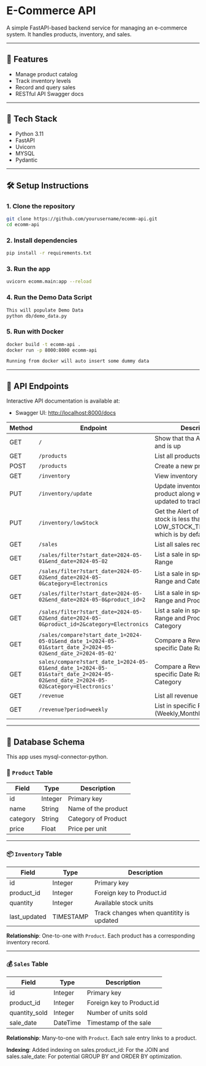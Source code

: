 #  E-Commerce API

A simple FastAPI-based backend service for managing an e-commerce system. It handles products, inventory, and sales.

---

## 🚀 Features

- Manage product catalog
- Track inventory levels
- Record and query sales
- RESTful API Swagger docs

---

## 🧰 Tech Stack

- Python 3.11
- FastAPI
- Uvicorn
- MYSQL
- Pydantic

---

## 🛠️ Setup Instructions

### 1. Clone the repository

```bash
git clone https://github.com/yourusername/ecomm-api.git
cd ecomm-api
```

### 2. Install dependencies

```bash
pip install -r requirements.txt
```

### 3. Run the app

```bash
uvicorn ecomm.main:app --reload
```

### 4. Run the Demo Data Script

```bash
This will populate Demo Data
python db/demo_data.py
```

### 5. Run with Docker

```bash
docker build -t ecomm-api .
docker run -p 8000:8000 ecomm-api

Running from docker will auto insert some dummy data
```

---

## 📡 API Endpoints

Interactive API documentation is available at:

- Swagger UI: [http://localhost:8000/docs](http://localhost:8000/docs)

| Method | Endpoint                                                                                                                          | Description                                                                                 |
|--------|-----------------------------------------------------------------------------------------------------------------------------------|---------------------------------------------------------------------------------------------|
| GET    | `/`                                                                                                                               | Show that tha APi is working and is up                                                      |
| GET    | `/products`                                                                                                                       | List all products                                                                           |
| POST   | `/products`                                                                                                                       | Create a new product                                                                        |
| GET    | `/inventory`                                                                                                                      | View inventory levels                                                                       |
| PUT    | `/inventory/update`                                                                                                               | Update inventory for a product along with last updated to track changes                     |
| PUT    | `/inventory/lowStock`                                                                                                             | Get the Alert of Low Stcok if stock is less than LOW_STOCK_THRESHOLD which is by default 10 |
| GET    | `/sales`                                                                                                                          | List all sales records                                                                      |
| GET    | `/sales/filter?start_date=2024-05-01&end_date=2024-05-02`                                                                         | List a sale in specific Date Range                                                          |
| GET    | `/sales/filter?start_date=2024-05-02&end_date=2024-05-0&category=Electronics`                                                     | List a sale in specific Date Range and Category                                             |
| GET    | `/sales/filter?start_date=2024-05-02&end_date=2024-05-0&product_id=2`                                                             | List a sale in specific Date Range and Product                                              |
| GET    | `/sales/filter?start_date=2024-05-02&end_date=2024-05-0&product_id=2&category=Electronics`                                        | List a sale in specific Date Range and Product and Category                                 |
| GET    | `/sales/compare?start_date_1=2024-05-01&end_date_1=2024-05-01&start_date_2=2024-05-02&end_date_2=2024-05-02'`                     | Compare a Revenue in specific Date Range                                                    |
| GET    | `sales/compare?start_date_1=2024-05-01&end_date_1=2024-05-01&start_date_2=2024-05-02&end_date_2=2024-05-02&category=Electronics'` | Compare a Revenue in specific Date Range and Category                                       |
| GET    | `/revenue`                                                                                                                        | List all revenue records                                                                    |
| GET    | `/revenue?period=weekly`                                                                                                          | List in specific Range (Weekly,Monthly,Yearly,Daily)                                        |

---

## 🧱 Database Schema

This app uses mysql-connector-python.

### 🛒 `Product` Table

| Field       | Type     | Description                |
|-------------|----------|----------------------------|
| id          | Integer  | Primary key                |
| name        | String   | Name of the product        |
| category    | String   | Category of Product        |
| price       | Float    | Price per unit             |
---

### 📦 `Inventory` Table

| Field       | Type     | Description                              |
|-------------|----------|------------------------------------------|
| id          | Integer  | Primary key                              |
| product_id  | Integer  | Foreign key to Product.id                |
| quantity    | Integer  | Available stock units                    |
| last_updated| TIMESTAMP| Track changes when quantitity is updated |

**Relationship**: One-to-one with `Product`. Each product has a corresponding inventory record.

---

### 💰 `Sales` Table

| Field       | Type     | Description                      |
|-------------|----------|----------------------------------|
| id          | Integer  | Primary key                      |
| product_id  | Integer  | Foreign key to Product.id        |
|quantity_sold| Integer  | Number of units sold             |
| sale_date   | DateTime | Timestamp of the sale            |

**Relationship**: Many-to-one with `Product`. Each sale entry links to a product.

**Indexing**: Added indexing on 
sales.product_id: For the JOIN
and sales.sale_date: For potential GROUP BY and ORDER BY optimization.
